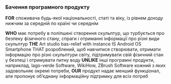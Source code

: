 ### Бачення програмного продукту
 **FOR** споживача будь-якої національності, статі та віку, із рівнем доходу нижчим за середній по країні чи середнім
 
**WHO** має потребу в поліпшені створення скульптур, що турбується про безпеку фізичного стану, спраги і отриманні інформації про різні види скульптур
**THE** Art studio bas-relief with instance IS Android OS Smartphone THAT розроблений, щоб навчитися створювати, отримати інформацію про різні скульптури світу, підтримувати свій фізичний стан у безпеці і отримувати питну воду
**UNLIKE** інші програмні продукти, наприклад, lago-verde Software, WikiHow, ZBrush Software  кожний з яких задовольняє окремі потреби, **OUR** продукт надає менший
функціонал, але пропонує об’єднану інформаційну підтримку для всіх потреб

